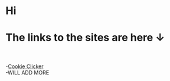 # Hi<br>
# The links to the sites are here ↓
<br><br>
-[Cookie Clicker](https://nnintendoboi2.github.io/chicken.the.sandwich.also.idk.bye.cookieclciker.github.io/) 
<br>
-WILL ADD MORE
<br>
